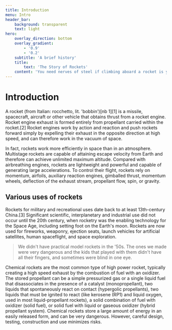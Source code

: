 ```yaml
---
title: Introduction
menu: Intro
header_bar:
    background: transparent
    text: light
hero:
    overlay_direction: bottom
    overlay_gradient:
        - '0.9'
        - '0.2'
    subtitle: 'A brief history'
    title:
        text: 'The Story of Rockets'
    content: 'You need nerves of steel if climbing aboard a rocket is your career path.'
---
```


# Introduction 

A rocket (from Italian: rocchetto, lit. 'bobbin')[nb 1][1] is a missile, spacecraft, aircraft or other vehicle that obtains thrust from a rocket engine. Rocket engine exhaust is formed entirely from propellant carried within the rocket.[2] Rocket engines work by action and reaction and push rockets forward simply by expelling their exhaust in the opposite direction at high speed, and can therefore work in the vacuum of space.

In fact, rockets work more efficiently in space than in an atmosphere. Multistage rockets are capable of attaining escape velocity from Earth and therefore can achieve unlimited maximum altitude. Compared with airbreathing engines, rockets are lightweight and powerful and capable of generating large accelerations. To control their flight, rockets rely on momentum, airfoils, auxiliary reaction engines, gimballed thrust, momentum wheels, deflection of the exhaust stream, propellant flow, spin, or gravity.

## Various uses of rockets

Rockets for military and recreational uses date back to at least 13th-century China.[3] Significant scientific, interplanetary and industrial use did not occur until the 20th century, when rocketry was the enabling technology for the Space Age, including setting foot on the Earth's moon. Rockets are now used for fireworks, weaponry, ejection seats, launch vehicles for artificial satellites, human spaceflight, and space exploration.

> We didn't have practical model rockets in the '50s. The ones we made were very dangerous and the kids that played with them didn't have all their fingers, and sometimes were blind in one eye.

Chemical rockets are the most common type of high power rocket, typically creating a high speed exhaust by the combustion of fuel with an oxidizer. The stored propellant can be a simple pressurized gas or a single liquid fuel that disassociates in the presence of a catalyst (monopropellant), two liquids that spontaneously react on contact (hypergolic propellants), two liquids that must be ignited to react (like kerosene (RP1) and liquid oxygen, used in most liquid-propellant rockets), a solid combination of fuel with oxidizer (solid fuel), or solid fuel with liquid or gaseous oxidizer (hybrid propellant system). Chemical rockets store a large amount of energy in an easily released form, and can be very dangerous. However, careful design, testing, construction and use minimizes risks.